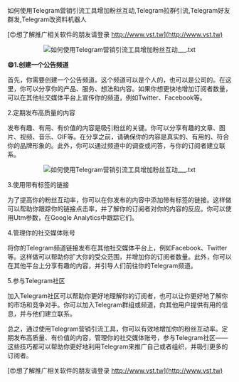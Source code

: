 如何使用Telegram营销引流工具增加粉丝互动,Telegram拉群引流,Telegram好友群发,Telegram改资料机器人

[😍想了解推广相关软件的朋友请登录 http://www.vst.tw](http://www.vst.tw)

 <center><img src="https://vst.tw/MP4/tuiguang/png/3.png" alt="如何使用Telegram营销引流工具增加粉丝互动___.txt"></center>

**😄1.创建一个公告频道**

首先，你需要创建一个公告频道。这个频道可以是个人的，也可以是公司的。在这里，你可以分享你的产品、服务、想法和内容。如果你想更快地增加订阅者数量，可以在其他社交媒体平台上宣传你的频道，例如Twitter、Facebook等。

2.定期发布高质量的内容

发布有趣、有用、有价值的内容是吸引粉丝的关键。你可以分享有趣的文章、图片、视频、音乐、GIF等。在分享之前，请确保你的内容是真实的、有用的、符合你的品牌形象的。此外，你可以通过频道中的调查或问答，与你的订阅者建立联系。

 <center><img src="https://vst.tw/MP4/tuiguang/png/5.png" alt="如何使用Telegram营销引流工具增加粉丝互动___.txt"></center>

3.使用带有标签的链接

为了提高你的粉丝互动率，你可以在你发布的内容中添加带有标签的链接。这样做可以帮助你跟踪你的链接点击率，并了解你的订阅者对你的内容的反应。你可以使用Utm参数，在Google Analytics中跟踪它们。

4.管理你的社交媒体账号

将你的Telegram频道链接发布在其他社交媒体平台上，例如Facebook、Twitter等。这样做可以帮助你扩大你的受众范围，并增加你的订阅者数量。此外，你可以在其他平台上分享有趣的内容，并引导人们前往你的Telegram频道。

5.参与Telegram社区

加入Telegram社区可以帮助你更好地理解你的订阅者，也可以让你更好地了解你的市场和竞争对手。你可以加入Telegram群组或频道，向其他用户提供有用的信息，并与他们建立联系。

总之，通过使用Telegram营销引流工具，你可以有效地增加你的粉丝互动率。定期发布高质量、有价值的内容，管理你的社交媒体账号，参与Telegram社区——这些技巧都可以帮助你更好地利用Telegram来推广自己或者组织，并吸引更多的订阅者。

[😍想了解推广相关软件的朋友请登录 http://www.vst.tw](http://www.vst.tw)



